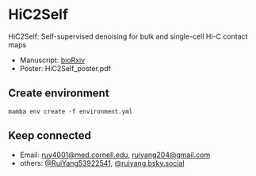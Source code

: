 # HiC2Self

HiC2Self: Self-supervised denoising for bulk and single-cell Hi-C contact maps 

- Manuscript: [bioRxiv](https://www.biorxiv.org/content/10.1101/2024.11.21.624767v1)
- Poster: HiC2Self_poster.pdf

## Create environment

`mamba env create -f environment.yml`

## Keep connected 

- Email: [ruy4001@med.cornell.edu](ruy4001@med.cornell.edu), [ruiyang204@gmail.com](ruiyang204@gmail.com)
- others: [@RuiYang53922541](https://twitter.com/RuiYang53922541), [@ruiyang.bsky.social](https://bsky.app/profile/ruiyang.bsky.social)
